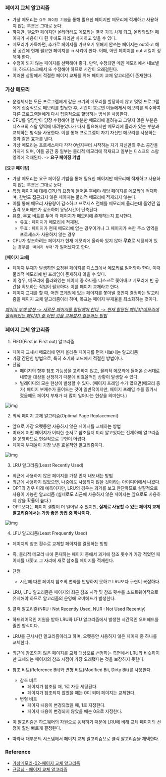 ### 페이지 교체 알고리즘



- 가상 메모리는 `요구 페이징 기법`을 통해 필요한 페이지만 메모리에 적재하고 사용하지 않는 부분은 그대로 둔다.
- 하지만, 필요한 페이지만 올리더라도 메모리는 결국 가득 차게 되고, 올라와있던 페이지가 사용이 다 된 후에도 자리만 차지하고 있을 수 있다.
- 메모리가 가득차면, 추가로 페이지를 가져오기 위해서 안쓰는 페이지는 out하고 해당 공간에 현재 필요한 페이지를 in 시켜야 한다. 이때, 어떤 페이지를 out 시킬지 정해야 한다. 
- 수정이 되지 않는 페이지를 선택해야 좋다. 만약, 수정되면 메인 메모리에서 내보낼 때, 하드디스크에서 또 수정해야 하므로 시간이 오래걸린다.
- 이러한 상황에서 적절한 페이지 교체를 위해 페이지 교체 알고리즘이 존재한다.



### 가상 메모리

- 운영체제는 모든 프로그램에게 같은 크기의 메모리를 할당하지 않고 몇몇 프로그램에게 집중적으로 메모리를 할당한 후, 시간이 흐르면 이들에게서 메모리를 회수하여 다른 프로그램들에게 다시 집중적으로 할당하는 방식을 사용한다.
- CPU를 할당받아 당장 수행해야 할 부분만 메모리에 올려놓고 그렇지 않은 부분은 디스크의 스왑 영역에 내려놓았다가 다시 필요해지만 메모리에 올라가 있는 부분과 교체하는 방식을 사용한다. 이를 통해 프로그램이 자기 자신만 메모리를 사용하는 것과 같은 효과를 낸다.
- 가상 메모리는 프로세스마다 각각 0번지부터 시작하는 자기 자신만의 주소 공간을 가지게 되며, 이들 공간 중 일부는 물리적 메모리에 적재되고 일부는 디스크의 스왑 영역에 적재된다. -> **요구 페이징 기법**



**[요구 페이징]**

- 가상 메모리는 요구 페이징 기법을 통해 필요한 페이지만 메모리에 적재하고 사용하지 않는 부분은 그대로 둔다.
- 특정 페이지에 대해 CPU의 요청이 들어온 후에야 해당 페이지를 메모리에 적재하며, 한번도 접근되지 않은 페이지는 물리적 메모리에 적재되지 않는다.
- 이를 통해 메모리 사용량이 감소하고 프로세스 전체를 메모리에 올리는데 들었던 입출력 오버헤드가 감소하며 응답시간이 단축된다.
- 유효, 무효 비트를 두어 각 페이지가 메모리에 존재하는지 표시한다.
  - 유효 : 페이지가 메모리에 적재됨.
  - 무효 : 페이지가 현재 메모리에 없는 경우이거나 그 페이지가 속한 주소 영역을 프로세스가 사용하지 않는 경우
- CPU가 참조하려는 페이지가 현재 메모리에 올라와 있지 않아 **무효**로 세팅되어 있는 경우를 `'페이지 부재'`가 일어났다고 한다.



**[페이지 교체]**

- 페이지 부재가 발생하면 요청된 페이지를 디스크에서 메모리로 읽어와야 한다. 이때 물리적 메모리에 빈 프레임이 존재하지 않을 수 있다.
- 이 경우, 메모리에 올라와있는 페이지 중 하나를 디스크로 쫓아내고 메모리에 빈 공간을 확보하는 작업이 필요하다. 이를 페이지 교체라고 한다.
- 페이지 교체를 할 때, 어떤 프레임에 있는 페이지를 쫓아낼 것인지 결정하는 알고리즘을 페이지 교체 알고리즘이라 하며, 목표는 페이지 부재율을 최소화하는 것이다. 

<u>*페이지 부재 발생 -> 새로운 페이지를 할당해야 한다. -> 현재 할당된 페이지(메모리에 올라와있는 페이지) 중 어떤 것을 교체할지 결정하는 방법*</u>



### 페이지 교체 알고리즘

1) FIFO(First in First out) 알고리즘

- 페이지 교체시 메모리에 먼저 올라온 페이지를 먼저 내보내는 알고리즘
- 가장 간단한 방법으로, 특히 초기화 코드에서 적절한 방법이다. 
- 단점
  - 페이지의 향후 참조 가능성을 고려하지 않고, 물리적 메모리에 들어온 순서대로 내쫓을 대상을 선정하기 때문에 비효율적인 상황이 발생할 수 있다.
  - 빌레이디의 모순 현상이 발생할 수 있다. (페이지 프레임 수가 많으면(메모리 증가) 페이지 부재수가 줄어드는 것이 일반적이지만, 페이지 프레임 수를 증가시켰음에도 페이지 부재가 더 많이 일어나는 현상을 의미한다.)

![img](https://camo.githubusercontent.com/250c0a33495ccda3dcaaa1c2b4d79ec22bf07da3/68747470733a2f2f696d67312e6461756d63646e2e6e65742f7468756d622f523132383078302f3f73636f64653d6d746973746f727926666e616d653d68747470732533412532462532466b2e6b616b616f63646e2e6e6574253246646e253246565143474b253246627471754a7571526b79532532464c62334e6777486b427665303859685a704c6b713331253246696d672e706e67)



2) 최적 페이지 교체 알고리즘(Optimal Page Replacement)

- 앞으로 가장 오랫동안 사용하지 않은 페이지를 교체하는 방법
- 미래에 어떤 페이지가 어떠한 순서로 참조될지 미리 알고있다는 전제하에 알고리즘을 운영하므로 현실적으로 구현이 어렵다.
- 페이지 부재율이 가장 낮은 효율적인 알고리즘이다.

![img](https://t1.daumcdn.net/cfile/tistory/265B26335916A03F39)



3) LRU 알고리즘(Least Recently Used)

- 최근에 사용하지 않은 페이지를 가장 먼저 내보내는 방법
- 최근에 사용하지 않았으면, 나중에도 사용되지 않을 것이라는 아이디어에서 나왔다.
- OPT의 경우 미래 예측이지만, LRU의 경우는 과거를 보고 판단하므로 실질적으로 사용이 가능한 알고리즘 (실제로도 최근에 사용하지 않은 페이지는 앞으로도 사용하지 않을 확률이 높다.)
- OPT보다는 페이지 결함이 더 일어날 수 있지만, **실제로 사용할 수 있는 페이지 교체 알고리즘에서는 가장 좋은 방법 중 하나이다.**

![img](https://camo.githubusercontent.com/3da1359d56b8c12c4da96d937554b8375d0cac1f/68747470733a2f2f696d67312e6461756d63646e2e6e65742f7468756d622f523132383078302f3f73636f64653d6d746973746f727926666e616d653d68747470732533412532462532466b2e6b616b616f63646e2e6e6574253246646e2532466e43676333253246627471754757395655726d25324678544b6e564b504f56517553586d4175526568537731253246696d672e706e67)



4) LFU 알고리즘(Least Frequently Used) 

- 페이지의 참조 횟수로 교체할 페이지를 결정하는 방법
- 즉, 물리적 메모리 내에 존재하는 페이지 중에서 과거에 참조 횟수가 가장 적었던 페이지를 내쫓고 그 자리에 새로 참조될 페이지를 적재한다.
- 단점
  - 시간에 따른 페이지 참조의 변화를 반영하지 못하고 LRU보다 구현이 복잡하다.

- LRU, LFU 알고리즘은 페이지의 최근 참조 시각 및 참조 횟수를 소프트웨어적으로 유지해야 하므로 알고리즘의 운영에 오버헤드가 발생한다.

5) 클럭 알고리즘(NRU : Not Recently Used, NUR : Not Used Recently)

- 하드웨어적인 지원을 받아 LRU와 LFU 알고리즘에서 발생한 시간적인 오버헤드를 줄인 방식이다.
- LRU를 근사시킨 알고리즘이라고 하며, 오랫동안 사용하지 않은 페이지 중 하나를 교체한다.
- 최근에 참조되지 않은 페이지를 교체 대상으로 선정하는 측면에서 LRU와 비슷하지만 교체되는 페이지의 참조 시점이 가장 오래됐다는 것을 보장하지 못한다.
- 참조 비트(Reference Bit)와 변형 비트(Modified Bit, Dirty Bit)를 사용한다.
  - 참조 비트
    - 페이지가 참조될 때, 1로 자동 세팅된다. 
    - 페이지가 참조되지 않았을 때는 0이 되며 페이지는 교체한다.
  - 변형 비트
    - 페이지 내용이 변경되었을 때, 1로 지정한다.
    - 페이지 내용이 변경되지 않았을 때는 0으로 지정한다.

- 이 알고리즘은 하드웨어의 자원으로 동작하기 때문에 LRU에 비해 교체 페이지의 선정이 훨씬 빠르게 결정된다.
- 따라서 대부분의 시스템에서 페이지 교체 알고리즘으로 클럭 알고리즘을 채택한다.



### Reference

- [가상메모리-02-페이지 교체 알고리즘](https://eunhyejung.github.io/os/2018/07/24/operatingsystem-study15.html)
- [규글님 - 페이지 교체 알고리즘](https://github.com/gyoogle/tech-interview-for-developer/blob/master/Computer%20Science/Operation%20System/Page%20Replacement%20Algorithm.md)
